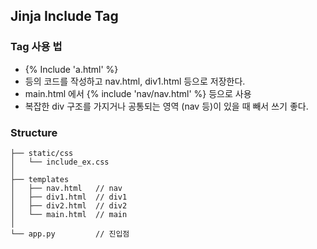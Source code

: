 ## Jinja Include Tag

### Tag 사용 법
- {% Include 'a.html' %}
- <nav> <div> 등의 코드를 작성하고 nav.html, div1.html 등으로 저장한다.
- main.html 에서 {% include 'nav/nav.html' %} 등으로 사용
- 복잡한 div 구조를 가지거나 공통되는 영역 (nav 등)이 있을 때 빼서 쓰기 좋다.

### Structure
```
├── static/css
│   └── include_ex.css
│
├── templates 
│   ├── nav.html   // nav
│   ├── div1.html  // div1
│   ├── div2.html  // div2
│   └── main.html  // main
│
└── app.py         // 진입점
``` 
